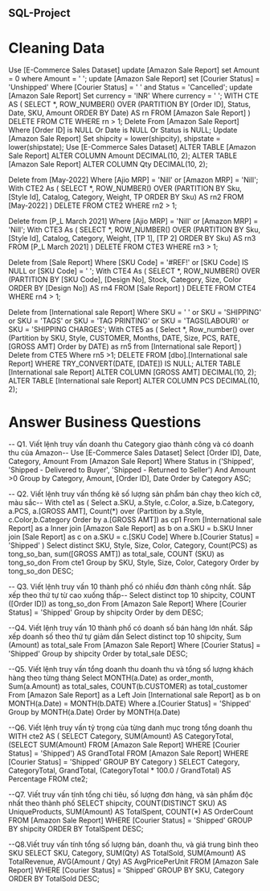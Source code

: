 ## SQL-Project
# Cleaning Data
Use [E-Commerce Sales Dataset]
update [Amazon Sale Report]
set 
	Amount = 0
where 
	Amount = ' ';
update [Amazon Sale Report]
set 
	[Courier Status] = 'Unshipped'
Where 
	[Courier Status] = ' ' and 
	Status = 'Cancelled';
update [Amazon Sale Report]
Set 
	currency = 'INR'
Where
	currency = ' ';
WITH CTE AS (
    SELECT *, ROW_NUMBER() OVER (PARTITION BY [Order ID], Status, Date, SKU, Amount ORDER BY Date) AS rn
    FROM [Amazon Sale Report]
)
DELETE FROM CTE WHERE rn > 1;
Delete From [Amazon Sale Report]
Where
	[Order ID] is NULL
	Or Date is NULL
	Or Status is NULL;
Update [Amazon Sale Report]
Set 
	shipcity = lower(shipcity),
	shipstate = lower(shipstate);
Use [E-Commerce Sales Dataset]
ALTER TABLE [Amazon Sale Report]
ALTER COLUMN Amount DECIMAL(10, 2);
ALTER TABLE [Amazon Sale Report]
ALTER COLUMN Qty DECIMAL(10, 2);

Delete from [May-2022]
Where
	[Ajio MRP]  = 'Nill' or
	[Amazon MRP] = 'Nill';
With CTE2 As (
	SELECT *, ROW_NUMBER() OVER (PARTITION BY Sku, [Style Id], Catalog, Category, Weight, TP ORDER BY Sku) AS rn2
    FROM [May-2022]
)
DELETE FROM CTE2 WHERE rn2 > 1;


Delete from [P_L March 2021]
Where
	[Ajio MRP]  = 'Nill' or
	[Amazon MRP] = 'Nill';
With CTE3 As (
	SELECT *, ROW_NUMBER() OVER (PARTITION BY Sku, [Style Id], Catalog, Category, Weight, [TP 1], [TP 2] ORDER BY Sku) AS rn3
    FROM [P_L March 2021]
)
DELETE FROM CTE3 WHERE rn3 > 1;

Delete from [Sale Report]
Where [SKU Code] = '#REF!'
	or [SKU Code] IS NULL 
	or [SKU Code] = ' ';
With CTE4 As (
	SELECT *, ROW_NUMBER() OVER (PARTITION BY [SKU Code], [Design No], Stock, Category, Size, Color ORDER BY [Design No]) AS rn4
    FROM [Sale Report]
)
DELETE FROM CTE4 WHERE rn4 > 1;

Delete from [International sale Report]
Where SKU = ' '
	or SKU = 'SHIPPING'
	or SKU = 'TAGS'
	or SKU = 'TAG PRINTING'
	or SKU = 'TAGS(LABOUR)'
	or SKU = 'SHIPPING CHARGES';
With CTE5 as (
	Select *, Row_number() over (Partition by SKU, Style, CUSTOMER, Months, DATE, Size, PCS, RATE, [GROSS AMT] Order by DATE) as rn5
	from [International sale Report]
)
Delete from CTE5 Where rn5 >1;
DELETE FROM [dbo].[International sale Report]
WHERE TRY_CONVERT(DATE, [DATE]) IS NULL;
ALTER TABLE [International sale Report]
	ALTER COLUMN [GROSS AMT] DECIMAL(10, 2);
ALTER TABLE [International sale Report]
	ALTER COLUMN PCS DECIMAL(10, 2);


# Answer Business Questions
-- Q1. Viết lệnh truy vấn doanh thu Category giao thành công và có doanh thu của Amazon--
Use [E-Commerce Sales Dataset]
Select
	[Order ID],
	Date,
	Category,
	Amount
From [Amazon Sale Report]
Where 
	Status in ('Shipped', 'Shipped - Delivered to Buyer', 'Shipped - Returned to Seller')
	And Amount >0
Group by Category, Amount, [Order ID], Date
Order by Category ASC;

-- Q2. Viết lệnh truy vấn thống kê số lượng sản phẩm bán chạy theo kích cỡ, màu sắc--
With cte1 as (
	Select 
		a.SKU, 
		a.Style, 
		c.Color,
		a.Size,
		b.Category,
		a.PCS,
		a.[GROSS AMT],
		Count(*) over (Partition by a.Style, c.Color,b.Category Order by a.[GROSS AMT]) as cp1
From [International sale Report] as a
Inner join [Amazon Sale Report] as b on a.SKU = b.SKU
Inner join [Sale Report] as c on a.SKU = c.[SKU Code]
Where b.[Courier Status] = 'Shipped'
)
Select distinct
	SKU,
	Style,
	Size,
	Color,
	Category,
	Count(PCS) as tong_so_ban,
	sum([GROSS AMT]) as total_sale,
	COUNT (SKU) as tong_so_don
From cte1
Group by SKU, Style, Size, Color, Category
Order by tong_so_don DESC;

-- Q3. Viết lệnh truy vấn 10 thành phố có nhiều đơn thành công nhất. Sắp xếp theo thứ tự từ cao xuống thấp--
Select distinct top 10
	shipcity,
	COUNT ([Order ID]) as tong_so_don
From [Amazon Sale Report]
Where [Courier Status] = 'Shipped'
Group by shipcity
Order by dem DESC;

--Q4. Viết lệnh truy vấn 10 thành phố có doanh số bán hàng lớn nhất. Sắp xếp doanh số theo thứ tự giảm dần
Select distinct top 10
	shipcity,
	Sum (Amount) as total_sale
From [Amazon Sale Report]
Where 
	[Courier Status] = 'Shipped'
Group by shipcity
Order by total_sale DESC;

--Q5. Viết lệnh truy vấn tổng doanh thu doanh thu và tổng số lượng khách hàng theo từng tháng
Select 
	MONTH(a.Date) as order_month,
	Sum(a.Amount) as total_sales,
	COUNT(b.CUSTOMER) as total_customer
From [Amazon Sale Report] as a
Left Join [International sale Report] as b on MONTH(a.Date) = MONTH(b.DATE)
Where a.[Courier Status] = 'Shipped'
Group by MONTH(a.Date)
Order by MONTH(a.Date)

--Q6. Viết lệnh truy vấn tỷ trọng của từng danh mục trong tổng doanh thu
WITH cte2 AS (
    SELECT 
        Category,
        SUM(Amount) AS CategoryTotal,
        (SELECT SUM(Amount) FROM [Amazon Sale Report] WHERE [Courier Status] = 'Shipped') AS GrandTotal
    FROM [Amazon Sale Report]
    WHERE [Courier Status] = 'Shipped'
    GROUP BY Category
)
SELECT 
    Category,
    CategoryTotal,
    GrandTotal,
    (CategoryTotal * 100.0 / GrandTotal) AS Percentage
FROM cte2;

--Q7. Viết truy vấn tính tổng chi tiêu, số lượng đơn hàng, và sản phẩm độc nhất theo thành phố
SELECT 
    shipcity,
    COUNT(DISTINCT SKU) AS UniqueProducts,
    SUM(Amount) AS TotalSpent,
    COUNT(*) AS OrderCount
FROM [Amazon Sale Report]
WHERE [Courier Status] = 'Shipped'
GROUP BY shipcity
ORDER BY TotalSpent DESC;

--Q8.Viết truy vấn tính tổng số lượng bán, doanh thu, và giá trung bình theo SKU
SELECT 
    SKU,
    Category,
    SUM(Qty) AS TotalSold,
    SUM(Amount) AS TotalRevenue,
    AVG(Amount / Qty) AS AvgPricePerUnit
FROM [Amazon Sale Report]
WHERE [Courier Status] = 'Shipped'
GROUP BY SKU, Category
ORDER BY TotalSold DESC;
